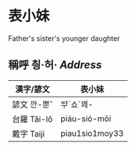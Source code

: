 # 表小妹
Father's sister's younger daughter

## 稱呼 칑·허· _Address_

漢字/諺文 | 表小妹
--- | ---
諺文 깐-뿐ˆ | ᄇᆤˊ쇼ˊᄆᆀ-
台羅 Tâi-lô | piáu-sió-mōi
戴字 Taiji | piau1sio1moy33



